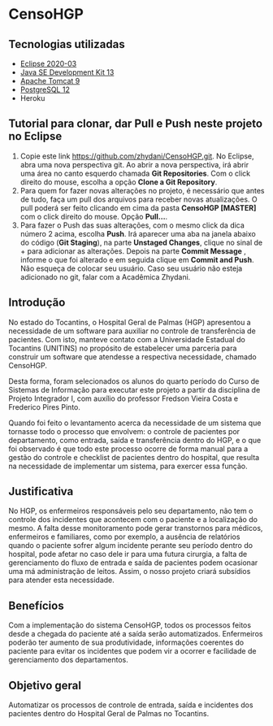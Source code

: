# CensoHGP

## Tecnologias utilizadas
* [Eclipse 2020-03](https://www.eclipse.org/downloads/download.php?file=/technology/epp/downloads/release/2020-03/R/eclipse-jee-2020-03-R-incubation-win32-x86_64.zip)
* [Java SE Development Kit 13](https://www.oracle.com/java/technologies/javase-jdk13-downloads.html)
* [Apache Tomcat 9](https://tomcat.apache.org/download-90.cgi)
* [PostgreSQL 12](https://www.enterprisedb.com/downloads/postgres-postgresql-downloads)
* Heroku

## Tutorial para clonar, dar Pull e Push neste projeto no Eclipse

1. Copie este link https://github.com/zhydani/CensoHGP.git. No Eclipse, abra uma nova perspectiva git. Ao abrir a nova perspectiva, irá abrir uma área no canto esquerdo chamada **Git Repositories**. Com o click direito do mouse, escolha a opção **Clone a Git Repository**. 
2. Para quem for fazer novas alterações no projeto, é necessário que antes de tudo, faça um pull dos arquivos para receber novas atualizações. O pull poderá ser feito clicando em cima da pasta **CensoHGP [MASTER]** com o click direito do mouse. Opção **Pull...**.
3. Para fazer o Push das suas alterações, com o mesmo click da dica número 2 acima, escolha **Push**. Irá aparecer uma aba na janela abaixo do código (**Git Staging**), na parte **Unstaged Changes**, clique no sinal de + para adicionar as alterações. Depois na parte **Commit Message** , informe o que foi alterado e em seguida clique em **Commit and Push**. Não esqueça de colocar seu usuário. Caso seu usuário não esteja adicionado no git, falar com a Acadêmica Zhydani.

## Introdução
  No estado do Tocantins, o Hospital Geral de Palmas (HGP) apresentou a necessidade
de um software para auxiliar no controle de transferência de pacientes. Com isto, manteve
contato com a Universidade Estadual do Tocantins (UNITINS) no propósito de estabelecer
uma parceria para construir um software que atendesse a respectiva necessidade, chamado
CensoHGP.

  Desta forma, foram selecionados os alunos do quarto período do Curso de Sistemas
de Informação para executar este projeto a partir da disciplina de Projeto Integrador I, com
auxílio do professor Fredson Vieira Costa e Frederico Pires Pinto.

Quando foi feito o levantamento acerca da necessidade de um sistema que tornasse
todo o processo que envolvem: o controle de pacientes por departamento, como entrada,
saída e transferência dentro do HGP, e o que foi observado é que todo este processo ocorre
de forma manual para a gestão do controle e checklist de pacientes dentro do hospital, que
resulta na necessidade de implementar um sistema, para exercer essa função.

## Justificativa
No HGP, os enfermeiros responsáveis pelo seu departamento, não tem o controle
dos incidentes que acontecem com o paciente e a localização do mesmo. A falta desse
monitoramento pode gerar transtornos para médicos, enfermeiros e familiares, como por
exemplo, a ausência de relatórios quando o paciente sofrer algum incidente perante seu
período dentro do hospital, pode afetar no caso dele ir para uma futura cirurgia, a falta de
gerenciamento do fluxo de entrada e saída de pacientes podem ocasionar uma má
administração de leitos. Assim, o nosso projeto criará subsídios para atender esta
necessidade.

## Benefícios
Com a implementação do sistema CensoHGP, todos os processos feitos desde a
chegada do paciente até a saída serão automatizados. Enfermeiros poderão ter aumento de
sua produtividade, informações coerentes do paciente para evitar os incidentes que podem
vir a ocorrer e facilidade de gerenciamento dos departamentos.

## Objetivo geral
Automatizar os processos de controle de entrada, saída e incidentes dos pacientes
dentro do Hospital Geral de Palmas no Tocantins.


